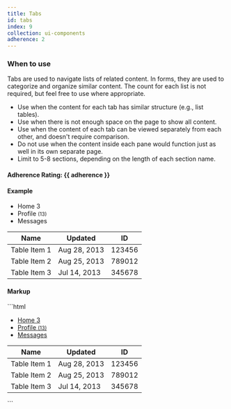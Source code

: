 ```yaml
---
title: Tabs
id: tabs
index: 9
collection: ui-components
adherence: 2
---
```

<div class="row">
  <div class="col-md-3">
    <h3>When to use</h3>
    <p>Tabs are used to navigate lists of related content. In forms, they are used to categorize and organize similar content. The count for each list is not required, but feel free to use where appropriate.</p>
    <ul>
      <li>Use when the content for each tab has similar structure (e.g., list tables).</li>
      <li>Use when there is not enough space on the page to show all content.</li>
      <li>Use when the content of each tab can be viewed separately from each other, and doesn't require comparison.</li>
      <li>Do not use when the content inside each pane would function just as well in its own separate page.</li>
      <li>Limit to 5-8 sections, depending on the length of each section name.</li>
    </ul>
    <h4>Adherence Rating: {{ adherence }}</h4>
  </div>
  <div class="col-md-9">
    <h4>Example</h4>
    <ul class="nav nav-tabs">
      <li role="presentation" class="active"><a >Home <span class="badge">3</span></a></li>
      <li role="presentation"><a >Profile <small>(13)</small></a></li>
      <li role="presentation"><a >Messages <i class="fa fa-question-circle"></i></a></li>
    </ul>
    <div class="tab-content">
      <div class="tab-pane active">
        <table class="table">
          <thead>
            <tr>
              <th>Name</th>
              <th>Updated</th>
              <th>ID</th>
            </tr>
          </thead>
          <tbody>
            <tr>
              <td>Table Item 1</td>
              <td>Aug 28, 2013</td>
              <td>123456</td>
            </tr>
            <tr>
              <td>Table Item 2</td>
              <td>Aug 25, 2013</td>
              <td>789012</td>
            </tr>
            <tr>
              <td>Table Item 3</td>
              <td>Jul 14, 2013</td>
              <td>345678</td>
            </tr>
          </tbody>
        </table>
      </div>
      <div class="tab-pane">
      </div>
      <div class="tab-pane">
      </div>
    </div>
    <h4>Markup</h4>
```html
<ul class="nav nav-tabs">
  <li role="presentation" class="active"><a href="">Home <span class="badge">3</span></a></li>
  <li role="presentation"><a href="">Profile <small>(13)</small></a></li>
  <li role="presentation"><a href="">Messages <i class="fa fa-question-circle"></i></a></li>
</ul>
<div class="tab-content">
  <div class="tab-pane active">
    <table class="table">
      <thead>
        <tr>
          <th>Name</th>
          <th>Updated</th>
          <th>ID</th>
        </tr>
      </thead>
      <tbody>
        <tr>
          <td>Table Item 1</td>
          <td>Aug 28, 2013</td>
          <td>123456</td>
        </tr>
        <tr>
          <td>Table Item 2</td>
          <td>Aug 25, 2013</td>
          <td>789012</td>
        </tr>
        <tr>
          <td>Table Item 3</td>
          <td>Jul 14, 2013</td>
          <td>345678</td>
        </tr>
      </tbody>
    </table>
  </div>
  <div class="tab-pane">
  </div>
  <div class="tab-pane">
  </div>
</div>
```
  </div>
</div>
